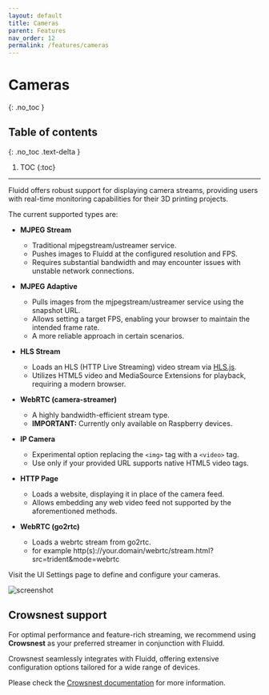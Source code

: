 ```yaml
---
layout: default
title: Cameras
parent: Features
nav_order: 12
permalink: /features/cameras
---
```


# Cameras
{: .no_toc }

## Table of contents
{: .no_toc .text-delta }

1. TOC
{:toc}

---

Fluidd offers robust support for displaying camera streams, providing users
with real-time monitoring capabilities for their 3D printing projects.

The current supported types are:

- **MJPEG Stream**  
  - Traditional mjpegstream/ustreamer service.
  - Pushes images to Fluidd at the configured resolution and FPS.
  - Requires substantial bandwidth and may encounter issues with unstable
    network connections.

- **MJPEG Adaptive**  
  - Pulls images from the mjpegstream/ustreamer service using the snapshot URL.
  - Allows setting a target FPS, enabling your browser to maintain the intended
    frame rate.
  - A more reliable approach in certain scenarios.

- **HLS Stream**  
  - Loads an HLS (HTTP Live Streaming) video stream via [HLS.js](https://hlsjs.video-dev.org/).
  - Utilizes HTML5 video and MediaSource Extensions for playback, requiring a
    modern browser.

- **WebRTC (camera-streamer)**
  - A highly bandwidth-efficient stream type.
  - **IMPORTANT:** Currently only available on Raspberry devices.

- **IP Camera**  
  - Experimental option replacing the `<img>` tag with a `<video>` tag.
  - Use only if your provided URL supports native HTML5 video tags.

- **HTTP Page**  
  - Loads a website, displaying it in place of the camera feed.
  - Allows embedding any web video feed not supported by the aforementioned
    methods.

- **WebRTC (go2rtc)**  
  - Loads a webrtc stream from go2rtc. 
  - for example http(s)://your.domain/webrtc/stream.html?src=trident&mode=webrtc

Visit the UI Settings page to define and configure your cameras.

![screenshot](/assets/images/camera_settings.png)

## Crowsnest support

For optimal performance and feature-rich streaming, we recommend using
**Crowsnest** as your preferred streamer in conjunction with Fluidd.

Crowsnest seamlessly integrates with Fluidd, offering extensive configuration
options tailored for a wide range of devices.

Please check the [Crowsnest documentation](https://crowsnest.mainsail.xyz/) for
more information.
